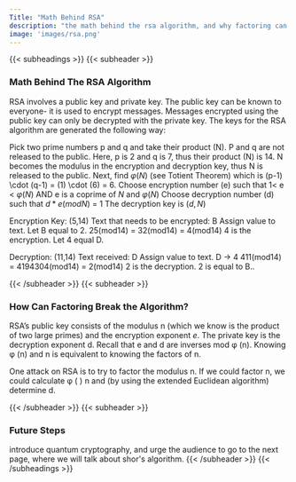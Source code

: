 ```yaml
---
Title: "Math Behind RSA"
description: "the math behind the rsa algorithm, and why factoring can break it"
image: 'images/rsa.png'
---
```


{{< subheadings >}}
  {{< subheader >}}
  ### Math Behind The RSA Algorithm

  RSA involves a public key and private key. The public key can be known to everyone- it is used to encrypt messages. Messages encrypted using the public key can only be decrypted with the private key. The keys for the RSA algorithm are generated the following way:

Pick two prime numbers p and q and take their product (N). P and q are not released to the public.
Here, p is 2 and q is 7, thus their product (N) is 14. 
N becomes the modulus in the encryption and decryption key, thus N is released to the public.
Next, find $φ(N)$  (see Totient Theorem) which is (p-1) \cdot (q-1) = (1) \cdot (6) = 6.
Choose encryption number (e) such that 1< e < $φ(N)$ AND e is a coprime of $N$ and $φ(N)$
Choose decryption number (d) such that $d*e(modN)$ = 1
The decryption key is $(d, N)$

Encryption Key: (5,14)
Text that needs to be encrypted: B
Assign value to text. Let B equal to 2.
25(mod14) = 32(mod14) = 4(mod14) 
4 is the encryption. Let 4 equal D.

Decryption: (11,14)
Text received: D
Assign value to text. D → 4
411(mod14) = 4194304(mod14) = 2(mod14) 
2 is the decryption. 2 is equal to B..

  {{< /subheader >}}
  {{< subheader >}}
  ### How Can Factoring Break the Algorithm?
  RSA’s public key consists of the modulus n (which we know is the product of two large primes) and the encryption exponent $e$. The private key is the decryption exponent d. Recall that e and d are inverses mod φ (n). Knowing φ (n) and n is equivalent to knowing the factors of n.

  One attack on RSA is to try to factor the modulus n. If we could factor n, we could calculate φ ( ) n and (by using the extended Euclidean algorithm) determine d.

  {{< /subheader >}}
  {{< subheader >}}
  ### Future Steps
  introduce quantum cryptography, and urge the audience to go to the next page, where we will talk about shor's algorithm.
  {{< /subheader >}}
{{< /subheadings >}}
